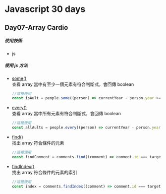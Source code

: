 # Javascript 30 days

## Day07-Array Cardio

##### 使用技術

- js

##### 使用 js 方法

- [some()](https://developer.mozilla.org/zh-CN/docs/Web/JavaScript/Reference/Global_Objects/Array/some)<br>
  查看 array 當中有至少一個元素有符合判斷式，會回傳 boolean
  ```js
  //這裡使用
  const isAult = people.some((person) => currentYear - person.year >= 19);
  ```

- [every()](https://developer.mozilla.org/zh-CN/docs/Web/JavaScript/Reference/Global_Objects/Array/some)<br>
  查看 array 當中所有元素有符合判斷式，會回傳 boolean
  ```js
  //這裡使用
  const allAults = people.every((person) => currentYear - person.year >= 19);
  ```

- [find()](https://developer.mozilla.org/zh-CN/docs/Web/JavaScript/Reference/Global_Objects/Array/find)<br>
  找出 array 符合條件的元素
  ```js
  //這裡使用
  const findComment = comments.find((comment) => comment.id === targetID);
  ```

- [findIndex()](https://developer.mozilla.org/zh-CN/docs/Web/JavaScript/Reference/Global_Objects/Array/findIndex)<br>
  找出 array 符合條件的元素的索引
  ```js
  //這裡使用
  const index = comments.findIndex((comment) => comment.id === target);
  ```


